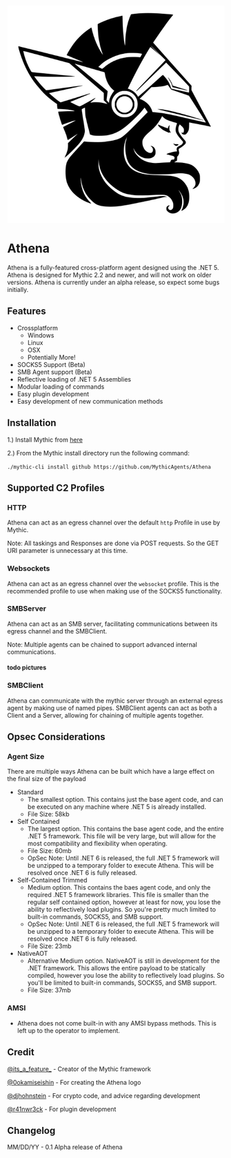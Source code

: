 ![Athena](agent_icons/Athena.svg)

# Athena
Athena is a fully-featured cross-platform agent designed using the .NET 5. Athena is designed for Mythic 2.2 and newer, and will not work on older versions. Athena is currently under an alpha release, so expect some bugs initially.

## Features
- Crossplatform
  - Windows
  - Linux
  - OSX
  - Potentially More!
- SOCKS5 Support (Beta)
- SMB Agent support (Beta)
- Reflective loading of .NET 5 Assemblies
- Modular loading of commands
- Easy plugin development
- Easy development of new communication methods

## Installation

1.) Install Mythic from [here](https://github.com/its-a-feature/Mythic)

2.) From the Mythic install directory run the following command:

`./mythic-cli install github https://github.com/MythicAgents/Athena`

## Supported C2 Profiles

### HTTP
Athena can act as an egress channel over the default `http` Profile in use by Mythic. 

Note: All taskings and Responses are done via POST requests. So the GET URI parameter is unnecessary at this time.

### Websockets
Athena can act as an egress channel over the `websocket` profile. This is the recommended profile to use when making use of the SOCKS5 functionality.

### SMBServer
Athena can act as an SMB server, facilitating communications between its egress channel and the SMBClient.

Note: Multiple agents can be chained to support advanced internal communications.

#### todo pictures

### SMBClient
Athena can communicate with the mythic server through an external egress agent by making use of named pipes. SMBClient agents can act as both a Client and a Server, allowing for chaining of multiple agents together.

## Opsec Considerations
### Agent Size
There are multiple ways Athena can be built which have a large effect on the final size of the payload

- Standard
  - The smallest option. This contains just the base agent code, and can be executed on any machine where .NET 5 is already installed.
  - File Size: 58kb
- Self Contained
  - The largest option. This contains the base agent code, and the entire .NET 5 framework. This file will be very large, but will allow for the most compatibility and flexibility when operating.
  - File Size: 60mb
  - OpSec Note: Until .NET 6 is released, the full .NET 5 framework will be unzipped to a temporary folder to execute Athena. This will be resolved once .NET 6 is fully released.
- Self-Contained Trimmed
  - Medium option. This contains the baes agent code, and only the required .NET 5 framework libraries. This file is smaller than the regular self contained option, however at least for now, you lose the ability to reflectively load plugins. So you're pretty much limited to built-in commands, SOCKS5, and SMB support.
  - OpSec Note: Until .NET 6 is released, the full .NET 5 framework will be unzipped to a temporary folder to execute Athena. This will be resolved once .NET 6 is fully released.
  - File Size: 23mb
- NativeAOT
  - Alternative Medium option. NativeAOT is still in development for the .NET framework. This allows the entire payload to be statically compiled, however you lose the ability to reflectively load plugins. So you'll be limited to built-in commands, SOCKS5, and SMB support.
  - File Size: 37mb

### AMSI
 - Athena does not come built-in with any AMSI bypass methods. This is left up to the operator to implement.

## Credit
[@its_a_feature_](https://twitter.com/its_a_feature_) - Creator of the Mythic framework

[@0okamiseishin](https://twitter.com/0okamiseishin) - For creating the Athena logo

[@djhohnstein](https://twitter.com/djhohnstein) - For crypto code, and advice regarding development

[@r41nwr3ck](https://twitter.com/Tr41nwr3ck48) - For plugin development

## Changelog
MM/DD/YY - 0.1 Alpha release of Athena


